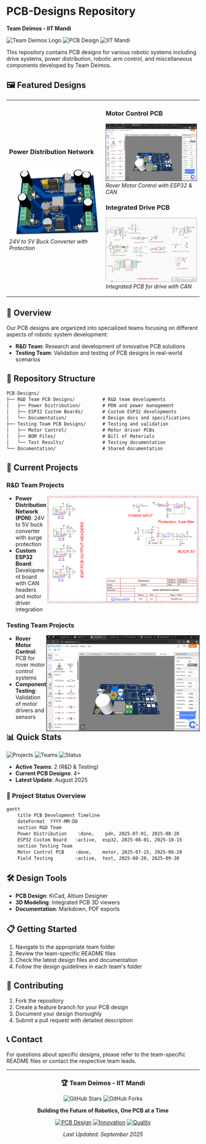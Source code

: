 # PCB-Designs Repository

**Team Deimos - IIT Mandi**

![Team Deimos Logo](https://img.shields.io/badge/Team-Deimos-blue?style=for-the-badge)
![PCB Design](https://img.shields.io/badge/PCB-Design-green?style=for-the-badge)
![IIT Mandi](https://img.shields.io/badge/IIT-Mandi-orange?style=for-the-badge)

This repository contains PCB designs for various robotic systems including drive systems, power distribution, robotic arm control, and miscellaneous components developed by Team Deimos.

## 🖼️ Featured Designs

<table>
<tr>
<td width="50%">

### Power Distribution Network
![Power Distribution PCB](R&D%20Team%20PCB%20Designs/Power%20Distribution/3D_PCB1_2025-08-20.png)
*24V to 5V Buck Converter with Protection*

</td>
<td width="50%">

### Motor Control PCB
![Motor Control PCB](Testing%20Team%20PCB%20Designs/Motor%20Control/PCB_3D_view.png)
*Rover Motor Control with ESP32 & CAN*

### Integrated Drive PCB
![Integrated Drive PCB schematic](R&D%20Team%20PCB%20Designs/ESP32%20Custom%20Boards/ESP32-schematic.jpg)
*Integrated PCB for drive with CAN*

</td>
</tr>
</table>

## 🚀 Overview

Our PCB designs are organized into specialized teams focusing on different aspects of robotic system development:

- **R&D Team**: Research and development of innovative PCB solutions
- **Testing Team**: Validation and testing of PCB designs in real-world scenarios

## 📁 Repository Structure

```
PCB-Designs/
├── R&D Team PCB Designs/          # R&D team developments
│   ├── Power Distribution/        # PDN and power management
│   ├── ESP32 Custom Boards/       # Custom ESP32 developments
│   └── Documentation/             # Design docs and specifications
├── Testing Team PCB Designs/      # Testing and validation
│   ├── Motor Control/             # Motor driver PCBs
│   ├── BOM Files/                 # Bill of Materials
│   └── Test Results/              # Testing documentation
└── Documentation/                 # Shared documentation
```

## 🔧 Current Projects

### R&D Team Projects

<img src="R&D%20Team%20PCB%20Designs/Power%20Distribution/SCH_Schematic1_1-P1_2025-08-20.png" alt="PDN Schematic" width="400" align="right">

- **Power Distribution Network (PDN)**: 24V to 5V buck converter with surge protection
- **Custom ESP32 Board**: Development board with CAN headers and motor driver integration

### Testing Team Projects

<img src="Testing%20Team%20PCB%20Designs/Motor%20Control/PCB_3D_view.png" alt="Motor Control 3D" width="400" align="right">

- **Rover Motor Control**: PCB for rover motor control systems
- **Component Testing**: Validation of motor drivers and sensors

## 📊 Quick Stats

![Projects](https://img.shields.io/badge/Active%20Projects-4+-blue)
![Teams](https://img.shields.io/badge/Teams-2-green)
![Status](https://img.shields.io/badge/Status-Active%20Development-yellow)

- **Active Teams**: 2 (R&D & Testing)
- **Current PCB Designs**: 4+
- **Latest Update**: August 2025

### 🚀 Project Status Overview

```mermaid
gantt
    title PCB Development Timeline
    dateFormat  YYYY-MM-DD
    section R&D Team
    Power Distribution    :done,    pdn, 2025-07-01, 2025-08-20
    ESP32 Custom Board   :active,  esp32, 2025-08-01, 2025-10-15
    section Testing Team
    Motor Control PCB    :done,    motor, 2025-07-15, 2025-08-20
    Field Testing        :active,  test, 2025-08-20, 2025-09-30
```

## 🛠️ Design Tools

- **PCB Design**: KiCad, Altium Designer
- **3D Modeling**: Integrated PCB 3D viewers
- **Documentation**: Markdown, PDF exports

## 📋 Getting Started

1. Navigate to the appropriate team folder
2. Review the team-specific README files
3. Check the latest design files and documentation
4. Follow the design guidelines in each team's folder

## 🤝 Contributing

1. Fork the repository
2. Create a feature branch for your PCB design
3. Document your design thoroughly
4. Submit a pull request with detailed description

## 📞 Contact

For questions about specific designs, please refer to the team-specific README files or contact the respective team leads.

---

<div align="center">

### 🏆 Team Deimos - IIT Mandi

![GitHub Stars](https://img.shields.io/github/stars/Team-Deimos-IIT-Mandi/PCB-Designs?style=social)
![GitHub Forks](https://img.shields.io/github/forks/Team-Deimos-IIT-Mandi/PCB-Designs?style=social)

**Building the Future of Robotics, One PCB at a Time**

[![PCB Design](https://img.shields.io/badge/PCB-Design%20Excellence-blue?style=for-the-badge&logo=circuitverse)](https://github.com/Team-Deimos-IIT-Mandi/PCB-Designs)
[![Innovation](https://img.shields.io/badge/Innovation-Driven-green?style=for-the-badge&logo=lightbulb)](https://github.com/Team-Deimos-IIT-Mandi)
[![Quality](https://img.shields.io/badge/Quality-Assured-red?style=for-the-badge&logo=checkmarx)](https://github.com/Team-Deimos-IIT-Mandi/PCB-Designs)

*Last Updated: September 2025*

</div>

